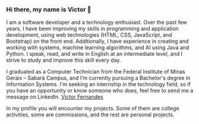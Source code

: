 ### Hi there, my name is Victor 👋
I am a software developer and a technology enthusiast. Over the past few years, I have been improving my skills in programming and application development, using web technologies (HTML, CSS, JavaScript, and Bootstrap) on the front end. Additionally, I have experience in creating and working with systems, machine learning algorithms, and AI using Java and Python.
I speak, read, and write in English at an intermediate level, and I strive to study and improve this skill every day.

I graduated as a Computer Technician from the Federal Institute of Minas Gerais – Sabará Campus, and I’m currently pursuing a Bachelor's degree in Information Systems. I'm seeking an internship in the technology field, so if you have an opportunity or know someone who does, feel free to send me a message on LinkedIn.
<a class="badge-base__link LI-simple-link" href="https://br.linkedin.com/in/victor-fernandes-9286a8238?trk=profile-badge">Victor Fernandes</a>

In my profile you will encounter my projects. Some of them are college activities, some are commissions, and the rest are personal projects.
